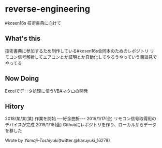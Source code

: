 # reverse-engineering
#kosen16s 技術書典に向けて

## What's this
技術書典に参加するため制作している#kosen16s合同本のためのレポジトリ
リモコン信号解析してエアコンとか証明とか自動化してやろうやっていう目論見でやってる

## Now Doing
Excelでデータ処理に使うVBAマクロの開発

## Hitory
2018/某/某(某) 作業を開始
---紆余曲折---
2019/1/17(金) リモコン信号取得用のデバイスが完成
2019/1/18(金) Githubにレポジトリを作り、ローカルからデータを移した


Wrote by *Yamaji-Toshiyuki*(twitter:@haruyuki_16278)
